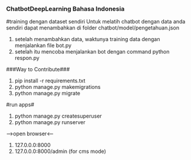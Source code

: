 ### ChatbotDeepLearning Bahasa Indonesia ###

#training dengan dataset sendiri
Untuk melatih chatbot dengan data anda sendiri dapat menambahkan di folder chatbot/model/pengetahuan.json

1. setelah menambahkan data, waktunya training data dengan menjalankan file bot.py
2. setelah itu mencoba menjalankan bot dengan command python respon.py


###Way to Contribute###
1. pip install -r requirements.txt
2. python manage.py makemigrations
3. python manage.py migrate

#run apps#
1. python manage.py createsuperuser
2. python manage.py runserver

-->open browser<--
1. 127.0.0.0:8000
2. 127.0.0.0:8000/admin (for cms mode)
